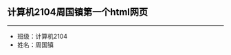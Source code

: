 <html>
<head>
<title>计算机2104周国镇</title>
</head>
<body>
<mark>
<h2>计算机2104周国镇第一个html网页</h2>
<hr>
</mark>
<ul>
<li>班级：计算机2104</li>
<li>姓名：周国镇</li>
</ul>
</body>
</html>
